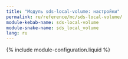 ```yaml
---
title: "Модуль sds-local-volume: настройки"
permalink: ru/reference/mc/sds-local-volume/
module-kebab-name: sds-local-volume
module-snake-name: sds_local_volume
lang: ru
---
```


{% include module-configuration.liquid %} 

